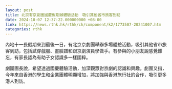 ```yaml
---
layout: post
title: 北京有京劇團國慶假期辦體驗活動　吸引其他省市旅客到訪
date: 2024-10-07 12:37:22.000000000 +08:00
link: https://news.rthk.hk/rthk/ch/component/k2/1773507-20241007.htm
categories: rthk
---
```


內地十一長假期來到最後一日，有北京京劇團舉辦多場體驗活動，吸引其他省市旅客到訪，包括試穿戲服、畫臉譜和跟京劇演員學做手。有參與的小朋友說感覺難忘，有家長認為有助子女認識多一樣國粹。

劇團團長說，希望透過國慶體驗活動，加深觀眾對京劇的認識和興趣。劇團又指，今年來自香港的學生和企業團體明顯增加，將加強與香港旅行社的合作，吸引更多港人到訪。
